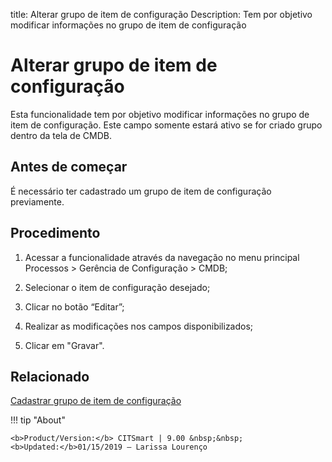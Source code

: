 title: Alterar grupo de item de configuração
Description: Tem por objetivo modificar informações no grupo de item de configuração
# Alterar grupo de item de configuração

Esta funcionalidade tem por objetivo modificar informações no grupo de item de configuração. Este campo somente estará ativo se for criado grupo dentro da tela de CMDB.

Antes de começar
--------------------

É necessário ter cadastrado um grupo de item de configuração previamente.

Procedimento
----------------

1.  Acessar a funcionalidade através da navegação no menu principal Processos \>
    Gerência de Configuração \> CMDB;

2.  Selecionar o item de configuração desejado;

3.  Clicar no botão “Editar”;

4.  Realizar as modificações nos campos disponibilizados;

5.  Clicar em "Gravar".

Relacionado
----------------

[Cadastrar grupo de item de configuração](/pt-br/citsmart-platform-9/processes/configuration/configuration/register-configuration-item-group.html)

!!! tip "About"

    <b>Product/Version:</b> CITSmart | 9.00 &nbsp;&nbsp;
    <b>Updated:</b>01/15/2019 – Larissa Lourenço
